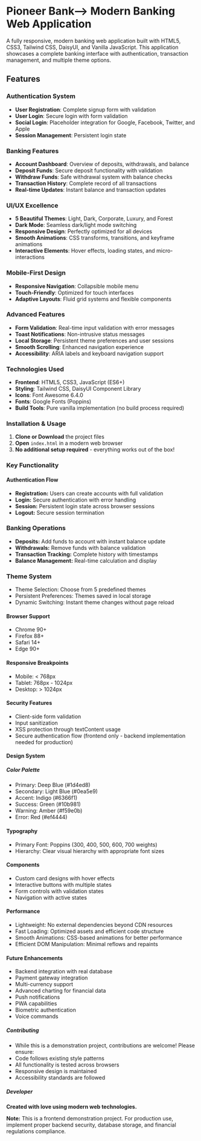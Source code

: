 # Pioneer Bank--> Modern Banking Web Application

A fully responsive, modern banking web application built with HTML5, CSS3, Tailwind CSS, DaisyUI, and Vanilla JavaScript. This application showcases a complete banking interface with authentication, transaction management, and multiple theme options.

## Features

### Authentication System

- **User Registration**: Complete signup form with validation
- **User Login**: Secure login with form validation
- **Social Login**: Placeholder integration for Google, Facebook, Twitter, and Apple
- **Session Management**: Persistent login state

### Banking Features

- **Account Dashboard**: Overview of deposits, withdrawals, and balance
- **Deposit Funds**: Secure deposit functionality with validation
- **Withdraw Funds**: Safe withdrawal system with balance checks
- **Transaction History**: Complete record of all transactions
- **Real-time Updates**: Instant balance and transaction updates

### UI/UX Excellence

- **5 Beautiful Themes**: Light, Dark, Corporate, Luxury, and Forest
- **Dark Mode**: Seamless dark/light mode switching
- **Responsive Design**: Perfectly optimized for all devices
- **Smooth Animations**: CSS transforms, transitions, and keyframe animations
- **Interactive Elements**: Hover effects, loading states, and micro-interactions

### Mobile-First Design

- **Responsive Navigation**: Collapsible mobile menu
- **Touch-Friendly**: Optimized for touch interfaces
- **Adaptive Layouts**: Fluid grid systems and flexible components

### Advanced Features

- **Form Validation**: Real-time input validation with error messages
- **Toast Notifications**: Non-intrusive status messages
- **Local Storage**: Persistent theme preferences and user sessions
- **Smooth Scrolling**: Enhanced navigation experience
- **Accessibility**: ARIA labels and keyboard navigation support

### Technologies Used

- **Frontend**: HTML5, CSS3, JavaScript (ES6+)
- **Styling**: Tailwind CSS, DaisyUI Component Library
- **Icons**: Font Awesome 6.4.0
- **Fonts**: Google Fonts (Poppins)
- **Build Tools**: Pure vanilla implementation (no build process required)

### Installation & Usage

1. **Clone or Download** the project files
2. **Open** `index.html` in a modern web browser
3. **No additional setup required** - everything works out of the box!

### Key Functionality

#### Authentication Flow

- **Registration:** Users can create accounts with full validation
- **Login:** Secure authentication with error handling
- **Session:** Persistent login state across browser sessions
- **Logout:** Secure session termination

### Banking Operations

- **Deposits:** Add funds to account with instant balance update
- **Withdrawals:** Remove funds with balance validation
- **Transaction Tracking:** Complete history with timestamps
- **Balance Management:** Real-time calculation and display

### Theme System

- Theme Selection: Choose from 5 predefined themes
- Persistent Preferences: Themes saved in local storage
- Dynamic Switching: Instant theme changes without page reload

#### Browser Support

- Chrome 90+
- Firefox 88+
- Safari 14+
- Edge 90+

#### Responsive Breakpoints

- Mobile: < 768px
- Tablet: 768px - 1024px
- Desktop: > 1024px

#### Security Features

- Client-side form validation
- Input sanitization
- XSS protection through textContent usage
- Secure authentication flow (frontend only - backend implementation needed for production)

#### Design System

##### **Color Palette**

- Primary: Deep Blue (#1d4ed8)
- Secondary: Light Blue (#0ea5e9)
- Accent: Indigo (#6366f1)
- Success: Green (#10b981)
- Warning: Amber (#f59e0b)
- Error: Red (#ef4444)

#### Typography

- Primary Font: Poppins (300, 400, 500, 600, 700 weights)
- Hierarchy: Clear visual hierarchy with appropriate font sizes

#### Components

- Custom card designs with hover effects
- Interactive buttons with multiple states
- Form controls with validation states
- Navigation with active states

#### Performance

- Lightweight: No external dependencies beyond CDN resources
- Fast Loading: Optimized assets and efficient code structure
- Smooth Animations: CSS-based animations for better performance
- Efficient DOM Manipulation: Minimal reflows and repaints

#### Future Enhancements

- Backend integration with real database
- Payment gateway integration
- Multi-currency support
- Advanced charting for financial data
- Push notifications
- PWA capabilities
- Biometric authentication
- Voice commands

##### Contributing

- While this is a demonstration project, contributions are welcome! Please ensure:
- Code follows existing style patterns
- All functionality is tested across browsers
- Responsive design is maintained
- Accessibility standards are followed

##### Developer

**Created with love using modern web technologies.**

**Note:** This is a frontend demonstration project. For production use, implement proper backend security, database storage, and financial regulations compliance.
